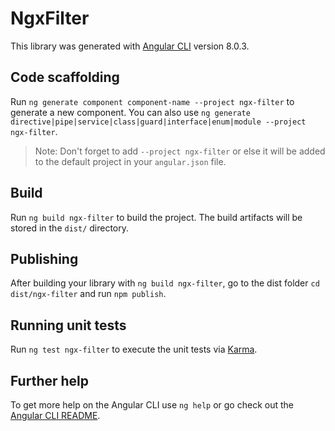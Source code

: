 # NgxFilter

This library was generated with [Angular CLI](https://github.com/angular/angular-cli) version 8.0.3.

## Code scaffolding

Run `ng generate component component-name --project ngx-filter` to generate a new component. You can also use `ng generate directive|pipe|service|class|guard|interface|enum|module --project ngx-filter`.
> Note: Don't forget to add `--project ngx-filter` or else it will be added to the default project in your `angular.json` file. 

## Build

Run `ng build ngx-filter` to build the project. The build artifacts will be stored in the `dist/` directory.

## Publishing

After building your library with `ng build ngx-filter`, go to the dist folder `cd dist/ngx-filter` and run `npm publish`.

## Running unit tests

Run `ng test ngx-filter` to execute the unit tests via [Karma](https://karma-runner.github.io).

## Further help

To get more help on the Angular CLI use `ng help` or go check out the [Angular CLI README](https://github.com/angular/angular-cli/blob/master/README.md).
